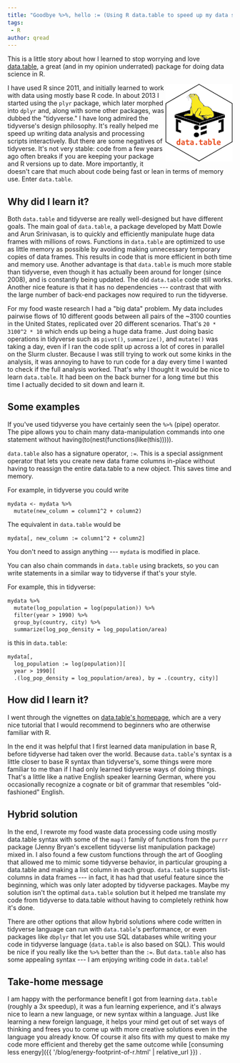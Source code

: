 ```yaml
---
title: "Goodbye %>%, hello := (Using R data.table to speed up my data science)"
tags:
 - R
author: qread
---
```


This is a little story about how I learned to stop worrying and love [data.table][data.table], a great (and in my opinion underrated) package for doing data science in R.

<img src="assets/images/datatablelogo.png" align="right" width=150px>

I have used R since 2011, and initially learned to work with data using mostly base R code. In about 2013 I started using the `plyr` package, which later morphed into `dplyr` and, along with some other packages, was dubbed the "tidyverse." I have long admired the tidyverse's design philosophy. It's really helped me speed up writing data analysis and processing scripts interactively. But there are some negatives of tidyverse. It's not very stable: code from a few years ago often breaks if you are keeping your package and R versions up to date. More importantly, it doesn't care that much about code being fast or lean in terms of memory use. Enter `data.table`.

## Why did I learn it?

Both `data.table` and tidyverse are really well-designed but have different goals. The main goal of `data.table`, a package developed by Matt Dowle and Arun Srinivasan, is to quickly and efficiently manipulate huge data frames with millions of rows. Functions in `data.table` are optimized to use as little memory as possible by avoiding making unnecessary temporary copies of data frames. This results in code that is more efficient in both time and memory use. Another advantage is that `data.table` is much more stable than tidyverse, even though it has actually been around for longer (since 2008), and is constantly being updated. The old `data.table` code still works. Another nice feature is that it has no dependencies --- contrast that with the large number of back-end packages now required to run the tidyverse.

For my food waste research I had a "big data" problem. My data includes pairwise flows of 10 different goods between all pairs of the ~3100 counties in the United States, replicated over 20 different scenarios. That's `20 * 3100^2 * 10` which ends up being a huge data frame. Just doing basic operations in tidyverse such as `pivot()`, `summarize()`, and `mutate()` was taking a day, even if I ran the code split up across a lot of cores in parallel on the Slurm cluster. Because I was still trying to work out some kinks in the analysis, it was annoying to have to run code for a day every time I wanted to check if the full analysis worked. That's why I thought it would be nice to learn `data.table`. It had been on the back burner for a long time but this time I actually decided to sit down and learn it.

## Some examples

If you've used tidyverse you have certainly seen the `%>%` (pipe) operator. The pipe allows you to chain many data-manipulation commands into one statement without having(to(nest(functions(like(this))))). 

`data.table` also has a signature operator, `:=`. This is a special assignment operator that lets you create new data frame columns in-place without having to reassign the entire data.table to a new object. This saves time and memory.

For example, in tidyverse you could write

```
mydata <- mydata %>%
  mutate(new_column = column1^2 + column2)
```

The equivalent in `data.table` would be

```
mydata[, new_column := column1^2 + column2]
```

You don't need to assign anything --- `mydata` is modified in place.

You can also chain commands in `data.table` using brackets, so you can write statements in a similar way to tidyverse if that's your style.

For example, this in tidyverse:

```
mydata %>%
  mutate(log_population = log(population)) %>%
  filter(year > 1990) %>%
  group_by(country, city) %>%
  summarize(log_pop_density = log_population/area)
```

is this in `data.table`:

```
mydata[,
  log_population := log(population)][
  year > 1990][
  .(log_pop_density = log_population/area), by = .(country, city)]
```

## How did I learn it?

I went through the vignettes on [data.table's homepage][data.table], which are a very nice tutorial that I would recommend to beginners who are otherwise familiar with R.

In the end it was helpful that I first learned data manipulation in base R, before tidyverse had taken over the world. Because `data.table`'s syntax is a little closer to base R syntax than tidyverse's, some things were more familiar to me than if I had only learned tidyverse ways of doing things. That's a little like a native English speaker learning German, where you occasionally recognize a cognate or bit of grammar that resembles "old-fashioned" English.

## Hybrid solution

In the end, I rewrote my food waste data processing code using mostly data.table syntax with some of the `map()` family of functions from the `purrr` package (Jenny Bryan's excellent tidyverse list manipulation package) mixed in. I also found a few custom functions through the art of Googling that allowed me to mimic some tidyverse behavior, in particular grouping a data.table and making a list column in each group. `data.table` supports list-columns in data frames --- in fact, it has had that useful feature since the beginning, which was only later adopted by tidyverse packages. Maybe my solution isn't the optimal `data.table` solution but it helped me translate my code from tidyverse to data.table without having to completely rethink how it's done.

There are other options that allow hybrid solutions where code written in tidyverse language can run with `data.table`'s performance, or even packages like `dbplyr` that let you use SQL databases while writing your code in tidyverse language (`data.table` is also based on SQL). This would be nice if you really like the `%>%` better than the `:=`. But `data.table` also has some appealing syntax --- I am enjoying writing code in `data.table`!

## Take-home message

I am happy with the performance benefit I got from learning `data.table` (roughly a 3x speedup), it was a fun learning experience, and it's always nice to learn a new language, or new syntax within a language. Just like learning a new foreign language, it helps your mind get out of set ways of thinking and frees you to come up with more creative solutions even in the language you already know. Of course it also fits with my quest to make my code more efficient and thereby get the same outcome while [consuming less energy]({{ '/blog/energy-footprint-of-r.html' | relative_url }}) .

[data.table]: https://r-datatable.com/

